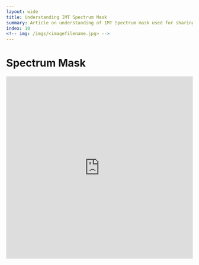 ```yaml
---
layout: wide
title: Understanding IMT Spectrum Mask
summary: Article on understanding of IMT Spectrum mask used for sharing studies
index: 10 
<!-- img: /imgs/<imagefilename.jpg> -->
--- 
```

    
# Spectrum Mask


  
 <iframe width="100%" height="491" frameborder="0"
  src="https://observablehq.com/embed/@wiless/imt-station-emission-pattern?cells=emissionmask"></iframe>
